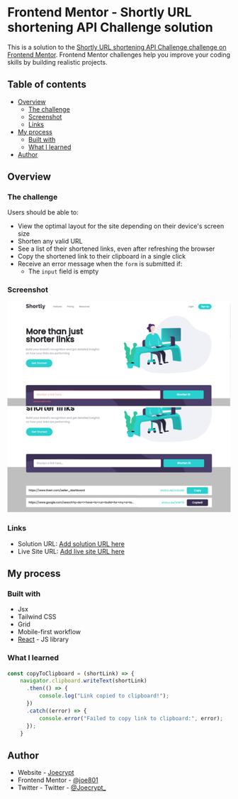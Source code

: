 # Frontend Mentor - Shortly URL shortening API Challenge solution

This is a solution to the [Shortly URL shortening API Challenge challenge on Frontend Mentor](https://www.frontendmentor.io/challenges/url-shortening-api-landing-page-2ce3ob-G). Frontend Mentor challenges help you improve your coding skills by building realistic projects. 

## Table of contents

- [Overview](#overview)
  - [The challenge](#the-challenge)
  - [Screenshot](#screenshot)
  - [Links](#links)
- [My process](#my-process)
  - [Built with](#built-with)
  - [What I learned](#what-i-learned)
- [Author](#author)

## Overview

### The challenge

Users should be able to:

- View the optimal layout for the site depending on their device's screen size
- Shorten any valid URL
- See a list of their shortened links, even after refreshing the browser
- Copy the shortened link to their clipboard in a single click
- Receive an error message when the `form` is submitted if:
  - The `input` field is empty

### Screenshot

![](./src/images/short1.png)
![](./src/images/short.png)

### Links

- Solution URL: [Add solution URL here](https://your-solution-url.com)
- Live Site URL: [Add live site URL here](https://your-live-site-url.com)

## My process

### Built with

- Jsx
- Tailwind CSS
- Grid
- Mobile-first workflow
- [React](https://reactjs.org/) - JS library

### What I learned

```js
const copyToClipboard = (shortLink) => {
    navigator.clipboard.writeText(shortLink)
      .then(() => {
          console.log("Link copied to clipboard!");
      })
      .catch((error) => {
          console.error("Failed to copy link to clipboard:", error);
      });
    }
```

## Author

- Website - [Joecrypt](https://www.joecrypt.ml)
- Frontend Mentor - [@joe801](https://www.frontendmentor.io/profile/joe801)
- Twitter - Twitter - [@Joecrypt_](https://www.twitter.com/Joecrypt_)